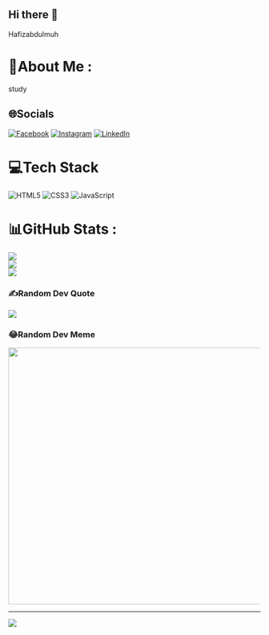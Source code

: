 ## Hi there 👋

<!--
**Hafizabdulmuheet/Hafizabdulmuheet** is a ✨ _special_ ✨ repository because its `README.md` (this file) appears on your GitHub profile.

Here are some ideas to get you started:

- 🔭 I’m currently working on ...
- 🌱 I’m currently learning ...
- 👯 I’m looking to collaborate on ...
- 🤔 I’m looking for help with ...
- 💬 Ask me about ...
- 📫 How to reach me: ...
- 😄 Pronouns: ...
- ⚡ Fun fact: ...
-->
Hafizabdulmuh
# 💫About Me :
study

## 🌐Socials
[![Facebook](https://img.shields.io/badge/Facebook-%231877F2.svg?logo=Facebook&logoColor=white)](https://facebook.com/https://www.facebook.com/share/15uSiu1Xog/) [![Instagram](https://img.shields.io/badge/Instagram-%23E4405F.svg?logo=Instagram&logoColor=white)](https://instagram.com/https://www.instagram.com/un_fav.0?igsh=MXR2ejY2Z3J4azh4dA==) [![LinkedIn](https://img.shields.io/badge/LinkedIn-%230077B5.svg?logo=linkedin&logoColor=white)](https://linkedin.com/in/https://www.linkedin.com/me?trk=p_mwlite_feed-secondary_nav) 

# 💻Tech Stack
![HTML5](https://img.shields.io/badge/html5-%23E34F26.svg?style=for-the-badge&logo=html5&logoColor=white) ![CSS3](https://img.shields.io/badge/css3-%231572B6.svg?style=for-the-badge&logo=css3&logoColor=white) ![JavaScript](https://img.shields.io/badge/javascript-%23323330.svg?style=for-the-badge&logo=javascript&logoColor=%23F7DF1E)
# 📊GitHub Stats :
![](https://github-readme-stats.vercel.app/api?username=Hafizabdulmuheet&theme=radical&hide_border=false&include_all_commits=false&count_private=false)<br/>
![](https://github-readme-streak-stats.herokuapp.com/?user=Hafizabdulmuheet&theme=radical&hide_border=false)<br/>
![](https://github-readme-stats.vercel.app/api/top-langs/?username=Hafizabdulmuheet&theme=radical&hide_border=false&include_all_commits=false&count_private=false&layout=compact)

### ✍️Random Dev Quote
![](https://quotes-github-readme.vercel.app/api?type=horizontal&theme=radical)

### 😂Random Dev Meme
<img src="https://random-memer.herokuapp.com/" width="512px"/>

---
[![](https://visitcount.itsvg.in/api?id=Hafizabdulmuheet&icon=0&color=0)](https://visitcount.itsvg.in)

